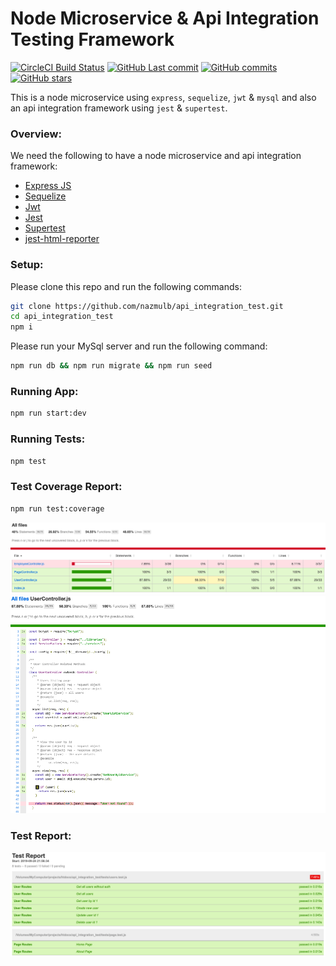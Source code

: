 # Node Microservice & Api Integration Testing Framework

[![CircleCI Build Status](https://badgen.net/circleci/github/nazmulb/api_integration_test)](https://circleci.com/gh/nazmulb/api_integration_test)
[![GitHub Last commit](https://badgen.net/github/last-commit/nazmulb/api_integration_test)](https://github.com/nazmulb/api_integration_test)
[![GitHub commits](https://badgen.net/github/commits/nazmulb/api_integration_test)](https://github.com/nazmulb/api_integration_test/commits/master)
[![GitHub stars](https://badgen.net/github/stars/nazmulb/api_integration_test)](https://github.com/nazmulb/api_integration_test)

This is a node microservice using `express`, `sequelize`, `jwt` & `mysql` and also an api integration framework using `jest` & `supertest`.

### Overview:

We need the following to have a node microservice and api integration framework:

- [Express JS](https://expressjs.com/)
- [Sequelize](https://sequelize.org/master/manual/getting-started.html)
- [Jwt](https://jwt.io/)
- [Jest](https://jestjs.io/en/)
- [Supertest](https://www.npmjs.com/package/supertest)
- [jest-html-reporter](https://www.npmjs.com/package/jest-html-reporter)

### Setup:

Please clone this repo and run the following commands:

```sh
git clone https://github.com/nazmulb/api_integration_test.git
cd api_integration_test
npm i
```

Please run your MySql server and run the following command:

```sh
npm run db && npm run migrate && npm run seed
```

### Running App:

```sh
npm run start:dev
```

### Running Tests:

```sh
npm test
```

### Test Coverage Report:

```sh
npm run test:coverage
```

<img alt="Test Coverage Report" src="https://raw.githubusercontent.com/nazmulb/api_integration_test/master/images/coverage1.png" width="900px" />

<img alt="Test Coverage Report" src="https://raw.githubusercontent.com/nazmulb/api_integration_test/master/images/coverage2.png" width="900px" />

### Test Report:

<img alt="Report" src="https://raw.githubusercontent.com/nazmulb/api_integration_test/master/images/report.png" width="900px" />
